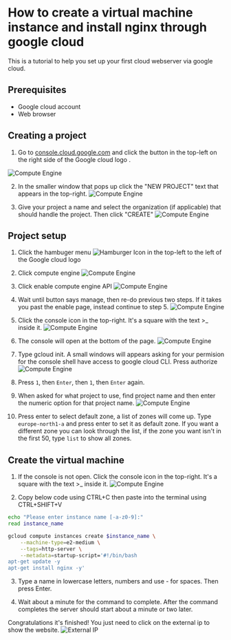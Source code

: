  # How to create a virtual machine instance and install nginx through google cloud

 This is a tutorial to help you set up your first cloud webserver via google cloud.

 ## Prerequisites
- Google cloud account
- Web browser

## Creating a project
1. Go to [console.cloud.google.com](https://console.cloud.google.com/) and click the button in the top-left on the right side of the Google cloud logo .

![Compute Engine](/Assets/Create%20a%20new%20project_1.jpg)

2. In the smaller window that pops up click the "NEW PROJECT" text that appears in the top-right.
![Compute Engine](/Assets/Create%20a%20new%20project.jpg)

3. Give your project a name and select the organization (if applicable) that should handle the project. Then click "CREATE"
![Compute Engine](/Assets/Name%20your%20project.jpg)

## Project setup
1. Click the hambuger menu ![Hamburger Icon](https://upload.wikimedia.org/wikipedia/commons/b/b2/Hamburger_icon.svg)
 in the top-left to the left of the Google cloud logo


2. Click compute engine
![Compute Engine](/Assets/Compute_Engine.jpg)


3. Click enable compute engine API
![Compute Engine](/Assets/Enable%20Compute%20Engine.jpg)

5. Wait until button says manage, then re-do previous two steps. If it takes you past the enable page, instead continue to step 5.
![Compute Engine](/Assets/Manage%20API.jpg)

6. Click the console icon in the top-right. It's a square with the text >_ inside it.
![Compute Engine](/Assets/Console_Icon.jpg)

7. The console will open at the bottom of the page.
![Compute Engine](/Assets/Console%20%20opens%20at%20the%20bottom.png)


8. Type gcloud init. A small windows will appears asking for your permision for the console shell have access to google cloud CLI. Press authorize
![Compute Engine](/Assets/Authorize_Cloud_Shell.jpg)


9. Press ``1``, then ``Enter``, then ``1``, then ``Enter`` again. 

10. When asked for what project to use, find project name and then enter the numeric option for that project name.
![Compute Engine](/Assets/Project%20name.jpg)


11. Press enter to select default zone, a list of zones will come up. Type ```europe-north1-a``` and press enter to set it as default zone. If you want a different zone you can look through the list, if the zone you want isn't in the first 50, type ```list``` to show all zones.

## Create the virtual machine
1. If the console is not open. Click the console icon in the top-right. It's a square with the text >_ inside it.
![Compute Engine](/Assets/Console_Icon.jpg)

2. Copy below code using CTRL+C then paste into the terminal using CTRL+SHIFT+V
```bash
echo "Please enter instance name [-a-z0-9]:"
read instance_name

gcloud compute instances create $instance_name \
    --machine-type=e2-medium \
    --tags=http-server \
    --metadata=startup-script='#!/bin/bash
apt-get update -y
apt-get install nginx -y'
```
3. Type a name in lowercase letters, numbers and use - for spaces. Then press Enter.

4. Wait about a minute for the command to complete. After the command completes the server should start about a minute or two later.

Congratulations it's finished! You just need to click on the external ip to show the website.
![External IP](/Assets/External%20IP.jpg)
